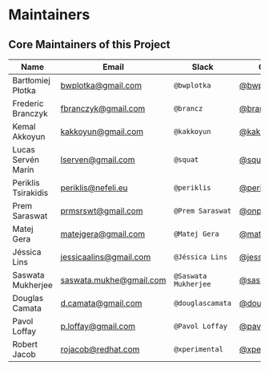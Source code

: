 # Maintainers

## Core Maintainers of this Project

| Name                | Email                   | Slack                | GitHub                                             | Company       |
|---------------------|-------------------------|----------------------|----------------------------------------------------|---------------|
| Bartłomiej Płotka   | bwplotka@gmail.com      | `@bwplotka`          | [@bwplotka](https://github.com/bwplotka)           | Red Hat       |
| Frederic Branczyk   | fbranczyk@gmail.com     | `@brancz`            | [@brancz](https://github.com/brancz)               | Polar Signals |
| Kemal Akkoyun       | kakkoyun@gmail.com      | `@kakkoyun`          | [@kakkoyun](https://github.com/kakkoyun)           | Polar Signals |
| Lucas Servén Marín  | lserven@gmail.com       | `@squat`             | [@squat](https://github.com/squat)                 | Unaffiliated  |
| Periklis Tsirakidis | periklis@nefeli.eu      | `@periklis`          | [@periklis](https://github.com/periklis)           | Red Hat       |
| Prem Saraswat       | prmsrswt@gmail.com      | `@Prem Saraswat`     | [@onprem](https://github.com/onprem)               | Red Hat       |
| Matej Gera          | matejgera@gmail.com     | `@Matej Gera`        | [@matej-g](https://github.com/matej-g)             | Red Hat       |
| Jéssica Lins        | jessicaalins@gmail.com  | `@Jéssica Lins`      | [@jessicalins](https://github.com/jessicalins)     | Red Hat       |
| Saswata Mukherjee   | saswata.mukhe@gmail.com | `@Saswata Mukherjee` | [@saswatamcode](https://github.com/saswatamcode)   | Red Hat       |
| Douglas Camata      | d.camata@gmail.com      | `@douglascamata`     | [@douglascamata](https://github.com/douglascamata) | Red Hat       |
| Pavol Loffay        | p.loffay@gmail.com      | `@Pavol Loffay`      | [@pavolloffay](https://github.com/pavolloffay)     | Red Hat       |
| Robert Jacob        | rojacob@redhat.com      | `@xperimental`       | [@xperimental](https://github.com/xperimental)     | Red Hat       |
